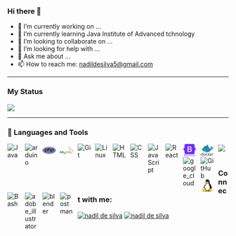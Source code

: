### Hi there 👋


- 🔭 I’m currently working on ...
- 🌱 I’m currently learning Java Institute of Advanced tchnology
- 👯 I’m looking to collaborate on ...
- 🤔 I’m looking for help with ...
- 💬 Ask me about ...
- 📫 How to reach me: nadildesilva5@gmail.com

---

### My Status ###
<img align='center' src="https://github-readme-stats.vercel.app/api?username=BaranaNadil&show_icons=true&theme=transparent" />         


---

### 🧰 Languages and Tools

<img align='center' src="https://github-readme-stats.vercel.app/api/top-langs/?username=BaranaNadil&layout=compact" />


<img align="left" alt="Java" width="30px" style="padding-right:10px;" src="https://cdn.jsdelivr.net/gh/devicons/devicon/icons/java/java-original.svg"/>
<img align="left" alt="arduino" width="30px" style="padding-right:10px;" src="https://cdn.worldvectorlogo.com/logos/arduino-1.svg" />
<img align="left" alt="PHP" width="30px" style="padding-right:10px;" src="https://raw.githubusercontent.com/devicons/devicon/master/icons/php/php-original.svg" />
<img align="left" alt="mysql" width="30px" style="padding-right:10px;" src="https://raw.githubusercontent.com/devicons/devicon/master/icons/mysql/mysql-original-wordmark.svg" />
<img align="left" alt="Git" width="30px" style="padding-right:10px;" src="https://cdn.jsdelivr.net/gh/devicons/devicon/icons/git/git-original.svg" />
<img align="left" alt="Linux" width="30px" style="padding-right:10px;" src="https://cdn.jsdelivr.net/gh/devicons/devicon/icons/linux/linux-original.svg" />
<img align="left" alt="HTML" width="30px" style="padding-right:10px;" src="https://cdn.jsdelivr.net/gh/devicons/devicon/icons/html5/html5-plain.svg" />
<img align="left" alt="CSS" width="30px" style="padding-right:10px;" src="https://cdn.jsdelivr.net/gh/devicons/devicon/icons/css3/css3-plain.svg" />
<img align="left" alt="JavaScript" width="30px" style="padding-right:10px;" src="https://cdn.jsdelivr.net/gh/devicons/devicon/icons/javascript/javascript-plain.svg" />
<img align="left" alt="React" width="30px" style="padding-right:10px;" src="https://cdn.jsdelivr.net/gh/devicons/devicon/icons/react/react-original.svg" />
<img align="left" alt="bootstrap" width="30px" style="padding-right:10px;" src="https://raw.githubusercontent.com/devicons/devicon/master/icons/bootstrap/bootstrap-plain-wordmark.svg" />
<img align="left" alt="docker" width="30px" style="padding-right:10px;" src="https://raw.githubusercontent.com/devicons/devicon/master/icons/docker/docker-original-wordmark.svg" />
<img align="left" alt="google_cloud" width="30px" style="padding-right:10px;" src="https://www.vectorlogo.zone/logos/google_cloud/google_cloud-icon.svg" />
<img align="left" alt="GitHub" width="30px" style="padding-right:10px;" src="https://cdn.jsdelivr.net/gh/devicons/devicon/icons/github/github-original.svg" />
<img align="left" alt="linux" width="30px" style="padding-right:10px;" src="https://raw.githubusercontent.com/devicons/devicon/master/icons/linux/linux-original.svg" />
<img align="left" alt="Bash" width="30px" style="padding-right:10px;" src="https://cdn.jsdelivr.net/gh/devicons/devicon/icons/bash/bash-original.svg" />
<img align="left" alt="adobe_illustrator" width="30px" style="padding-right:10px;" src="https://www.vectorlogo.zone/logos/adobe_illustrator/adobe_illustrator-icon.svg" />
<img align="left" alt="blender" width="30px" style="padding-right:10px;" src="https://download.blender.org/branding/community/blender_community_badge_white.svg" />
<img align="left" alt="postman" width="30px" style="padding-right:10px;" src="https://www.vectorlogo.zone/logos/getpostman/getpostman-icon.svg" />
<br />


#
<h3 align="left">Connect with me:</h3>
<p align="left">
<a href="https://linkedin.com/in/nadil de silva" target="blank"><img align="center" src="https://raw.githubusercontent.com/rahuldkjain/github-profile-readme-generator/master/src/images/icons/Social/linked-in-alt.svg" alt="nadil de silva" height="30" width="40" /></a>
<a href="https://www.hackerrank.com/nadil de silva" target="blank"><img align="center" src="https://raw.githubusercontent.com/rahuldkjain/github-profile-readme-generator/master/src/images/icons/Social/hackerrank.svg" alt="nadil de silva" height="30" width="40" /></a>
</p>

